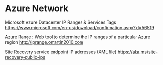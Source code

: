 # Azure Network

Microsoft Azure Datacenter IP Ranges & Services Tags 
https://www.microsoft.com/en-us/download/confirmation.aspx?id=56519

Azure Range : Web tool to determine the IP ranges of a particular Azure region
http://iprange.omartin2010.com

Site Recovery service endpoint IP addresses (XML file)
https://aka.ms/site-recovery-public-ips

